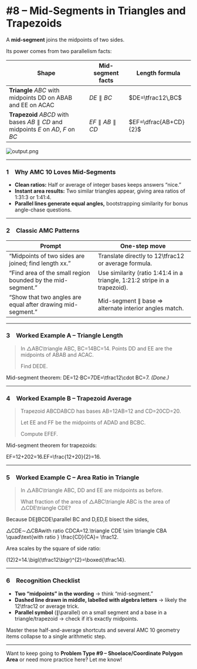 # #8 – Mid-Segments in Triangles and Trapezoids

A **mid-segment** joins the midpoints of two sides.

Its power comes from two parallelism facts:

| Shape | Mid-segment facts | Length formula |
| --- | --- | --- |
| **Triangle** $ABC$ with midpoints DD on ABAB and EE on ACAC | $DE\parallel BC$ | $DE=\tfrac12\,BC$ |
| **Trapezoid** $ABCD$ with bases $AB\parallel CD$ and midpoints $E$ on $AD$, $F$ on $BC$ | $EF\parallel AB\parallel CD$ | $EF=\dfrac{AB+CD}{2}$ |

![output.png](#8%20%E2%80%93%20Mid-Segments%20in%20Triangles%20and%20Trapezoids%20227936cc22148097850dfaec46a2fdea/output.png)

---

### 1 Why AMC 10 Loves Mid-Segments

- **Clean ratios:** Half or average of integer bases keeps answers “nice.”
- **Instant area results:** Two similar triangles appear, giving area ratios of 1:31:3 or 1:41:4.
- **Parallel lines generate equal angles,** bootstrapping similarity for bonus angle-chase questions.

---

### 2 Classic AMC Patterns

| Prompt | One-step move |
| --- | --- |
| “Midpoints of two sides are joined; find length xx.” | Translate directly to 12\tfrac12 or average formula. |
| “Find area of the small region bounded by the mid-segment.” | Use similarity (ratio 1:41:4 in a triangle, 1:21:2 stripe in a trapezoid). |
| “Show that two angles are equal after drawing mid-segment.” | Mid-segment ∥ base ⇒ alternate interior angles match. |

---

### 3 Worked Example A – Triangle Length

> In △ABC\triangle ABC, BC=14BC=14.  Points DD and EE are the midpoints of ABAB and ACAC.
> 
> 
> Find DEDE.
> 

Mid-segment theorem: DE=12⋅BC=7DE=\tfrac12\cdot BC=7.  *(Done.)*

---

### 4 Worked Example B – Trapezoid Average

> Trapezoid ABCDABCD has bases AB=12AB=12 and CD=20CD=20.
> 
> 
> Let EE and FF be the midpoints of ADAD and BCBC.
> 
> Compute EFEF.
> 

Mid-segment theorem for trapezoids:

EF=12+202=16.EF=\frac{12+20}{2}=16.

---

### 5 Worked Example C – Area Ratio in Triangle

> In △ABC\triangle ABC, DD and EE are midpoints as before.
> 
> 
> What fraction of the area of △ABC\triangle ABC is the area of △CDE\triangle CDE?
> 

Because DE∥BCDE\parallel BC and D,ED,E bisect the sides,

△CDE∼△CBAwith ratio CDCA=12.\triangle CDE \sim \triangle CBA \quad\text{with ratio } \frac{CD}{CA}= \frac12.

Area scales by the square of side ratio:

(12)2=14.\bigl(\tfrac12\bigr)^{2}=\boxed{\tfrac14}.

---

### 6 Recognition Checklist

- **Two “midpoints” in the wording** → think “mid-segment.”
- **Dashed line drawn in middle, labelled with algebra letters** → likely the 12\tfrac12 or average trick.
- **Parallel symbol** (∥\parallel) on a small segment and a base in a triangle/trapezoid → check if it’s exactly midpoints.

Master these half-and-average shortcuts and several AMC 10 geometry items collapse to a single arithmetic step.

---

Want to keep going to **Problem Type #9 – Shoelace/Coordinate Polygon Area** or need more practice here? Let me know!